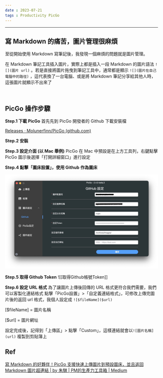 ```yaml
---
date : 2023-07-21
tags : Productivity PicGo
---
```

---
## 寫 Markdown 的痛苦，圖片管理很麻煩

至從開始使用 Markdown 寫筆記後，我發現一個麻煩的問題就是圖片管理。

在 Markdown 筆記工具插入圖片，實際上都是插入一段 Markdown 的圖片語法 `![](圖片 url)` 。若是直接將圖片拖曳到筆記工具中，通常都是顯示 `![](圖片在自己電腦中的路徑)` ，這代表換了一台電腦、或是將 Markdown 筆記分享給其他人時，這張圖片就顯示不出來了

<br>

## PicGo 操作步驟
**Step.1 下載 PicGo**
首先先到 PicGo 開發者的 Github 下載安裝檔

[Releases · Molunerfinn/PicGo (github.com)](https://github.com/Molunerfinn/picgo/releases)

**Step.2 安裝**

**Step.3 設定介面 (以 Mac 舉例)**
PicGo 在 Mac 中預設是在上方工具列，右鍵點擊 PicGo 圖示後選擇「打開詳細窗口」進行設定

**Step.4 點擊「圖床設置」，使用 Github 作為圖床**

![screenshot 2023-07-21 at 6.30.11 PM](https://raw.githubusercontent.com/agin0634/DuriShen_DevNote/main/_Archives/Images/screenshot%202023-07-21%20at%206.30.11%20PM.jpg)

**Step.5 取得 Github Token**
![[取得Github帳號Token]]

**Step.6 設定 URL 格式**
為了讓圖片上傳後回傳的 URL 格式更符合我們需要，我們可以客製化連結格式
點擊「PicGo設置」>「自定義連結格式」，可修改上傳完圖片後的返回 url 格式，我個人設定成 `![$fileName]($url)` 

[$fileName] = 圖片名稱

[$url] = 圖片網址

設定完成後，記得到「上傳區」> 點擊「Custom」，這樣連結就會以`![圖片名稱](url)` 複製到剪貼簿上

## Ref
[寫 Markdown 的好夥伴！PicGo 支援快速上傳圖片到預設圖床，並且返回 Markdown 圖片超連結 | by 朱騏 | PM的生產力工具箱 | Medium](https://medium.com/pm%E7%9A%84%E7%94%9F%E7%94%A2%E5%8A%9B%E5%B7%A5%E5%85%B7%E7%AE%B1/%E5%AF%AB-markdown-%E7%9A%84%E5%A5%BD%E5%A4%A5%E4%BC%B4-picgo-%E6%94%AF%E6%8F%B4%E5%BF%AB%E9%80%9F%E4%B8%8A%E5%82%B3%E5%9C%96%E7%89%87%E5%88%B0%E9%A0%90%E8%A8%AD%E5%9C%96%E5%BA%8A-%E4%B8%A6%E4%B8%94%E8%BF%94%E5%9B%9E-markdown-%E5%9C%96%E7%89%87%E6%A0%BC%E5%BC%8F-7b83ad56ddb7)